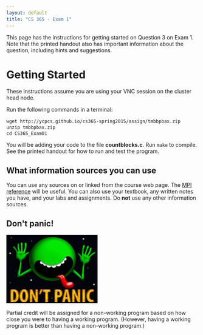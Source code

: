 ```yaml
---
layout: default
title: "CS 365 - Exam 1"
---
```


This page has the instructions for getting started on Question 3 on Exam 1.  Note that the printed handout also has important information about the question, including hints and suggestions.

# Getting Started

These instructions assume you are using your VNC session on the cluster head node.

Run the following commands in a terminal:

    wget http://ycpcs.github.io/cs365-spring2015/assign/tmbbpbax.zip
    unzip tmbbpbax.zip
    cd CS365_Exam01

You will be adding your code to the file **countblocks.c**.  Run `make` to compile.  See the printed handout for how to run and test the program.

## What information sources you can use

You can use any sources on or linked from the course web page.  The [MPI reference](http://www.mcs.anl.gov/research/projects/mpi/www/www3/) will be useful.  You can also use your textbook, any written notes you have, and your labs and assignments.  Do **not** use any other information sources.

## Don't panic!

![Don't panic!](figures/dontpanic.jpg)

Partial credit will be assigned for a non-working program based on how close you were to having a working program. (However, having a working program is better than having a non-working program.)
